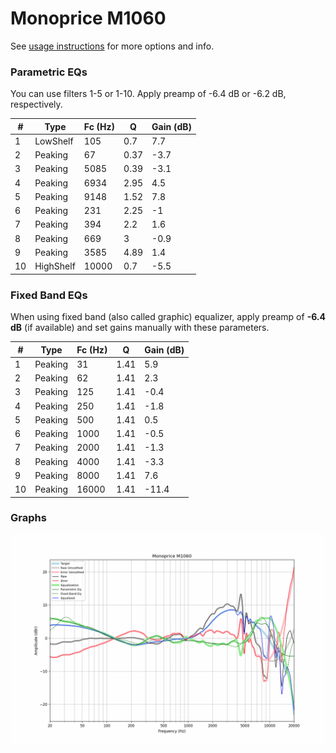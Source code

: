 # Monoprice M1060
See [usage instructions](https://github.com/jaakkopasanen/AutoEq#usage) for more options and info.

### Parametric EQs
You can use filters 1-5 or 1-10. Apply preamp of -6.4 dB or -6.2 dB, respectively.

|   # | Type      |   Fc (Hz) |    Q |   Gain (dB) |
|-----|-----------|-----------|------|-------------|
|   1 | LowShelf  |       105 | 0.7  |         7.7 |
|   2 | Peaking   |        67 | 0.37 |        -3.7 |
|   3 | Peaking   |      5085 | 0.39 |        -3.1 |
|   4 | Peaking   |      6934 | 2.95 |         4.5 |
|   5 | Peaking   |      9148 | 1.52 |         7.8 |
|   6 | Peaking   |       231 | 2.25 |        -1   |
|   7 | Peaking   |       394 | 2.2  |         1.6 |
|   8 | Peaking   |       669 | 3    |        -0.9 |
|   9 | Peaking   |      3585 | 4.89 |         1.4 |
|  10 | HighShelf |     10000 | 0.7  |        -5.5 |

### Fixed Band EQs
When using fixed band (also called graphic) equalizer, apply preamp of **-6.4 dB** (if available) and set gains manually with these parameters.

|   # | Type    |   Fc (Hz) |    Q |   Gain (dB) |
|-----|---------|-----------|------|-------------|
|   1 | Peaking |        31 | 1.41 |         5.9 |
|   2 | Peaking |        62 | 1.41 |         2.3 |
|   3 | Peaking |       125 | 1.41 |        -0.4 |
|   4 | Peaking |       250 | 1.41 |        -1.8 |
|   5 | Peaking |       500 | 1.41 |         0.5 |
|   6 | Peaking |      1000 | 1.41 |        -0.5 |
|   7 | Peaking |      2000 | 1.41 |        -1.3 |
|   8 | Peaking |      4000 | 1.41 |        -3.3 |
|   9 | Peaking |      8000 | 1.41 |         7.6 |
|  10 | Peaking |     16000 | 1.41 |       -11.4 |

### Graphs
![](./Monoprice%20M1060.png)
